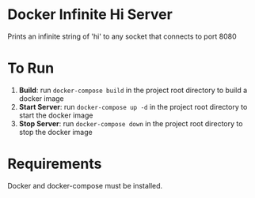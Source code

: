 # Docker Infinite Hi Server

Prints an infinite string of 'hi' to any socket that connects to port 8080

# To Run
1. __Build__: run `docker-compose build` in the project root directory to build a docker image
2. __Start Server__: run `docker-compose up -d` in the project root directory to start the docker image
3. __Stop Server__: run `docker-compose down` in the project root directory to stop the docker image

# Requirements

Docker and docker-compose must be installed.